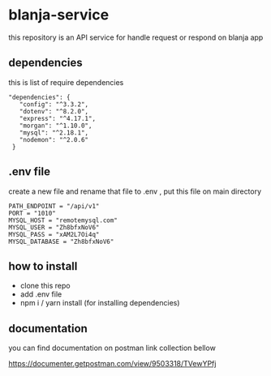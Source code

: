 # blanja-service

this repository is an API service for handle request or respond on blanja app 

## dependencies

this is list of require dependencies

 ```
 "dependencies": {
    "config": "^3.3.2",
    "dotenv": "^8.2.0",
    "express": "^4.17.1",
    "morgan": "^1.10.0",
    "mysql": "^2.18.1",
    "nodemon": "^2.0.6"
  }
 ```

## .env file

create a new file and rename that file to .env , put this file on
main directory

```
PATH_ENDPOINT = "/api/v1"
PORT = "1010"
MYSQL_HOST = "remotemysql.com"
MYSQL_USER = "Zh8bfxNoV6"
MYSQL_PASS = "xAM2L7Oi4q"
MYSQL_DATABASE = "Zh8bfxNoV6"
```
## how to install

- clone this repo
- add .env file
- npm i / yarn install (for installing dependencies)

## documentation

you can find documentation on postman link collection bellow

https://documenter.getpostman.com/view/9503318/TVewYPfj
